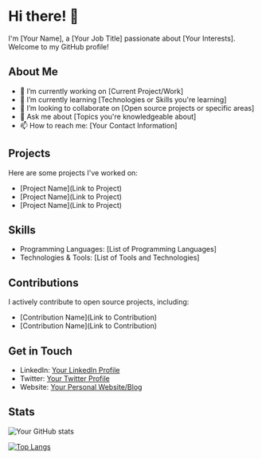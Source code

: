 # Hi there! 👋

I'm [Your Name], a [Your Job Title] passionate about [Your Interests]. Welcome to my GitHub profile!

## About Me

- 🔭 I’m currently working on [Current Project/Work]
- 🌱 I’m currently learning [Technologies or Skills you're learning]
- 👯 I’m looking to collaborate on [Open source projects or specific areas]
- 💬 Ask me about [Topics you're knowledgeable about]
- 📫 How to reach me: [Your Contact Information]

## Projects

Here are some projects I've worked on:

- [Project Name](Link to Project)
- [Project Name](Link to Project)
- [Project Name](Link to Project)

## Skills

- Programming Languages: [List of Programming Languages]
- Technologies & Tools: [List of Tools and Technologies]

## Contributions

I actively contribute to open source projects, including:

- [Contribution Name](Link to Contribution)
- [Contribution Name](Link to Contribution)

## Get in Touch

- LinkedIn: [Your LinkedIn Profile]((https://bhargavakush111.wixsite.com/website))
- Twitter: [Your Twitter Profile]([Link](https://bhargavakush111.wixsite.com/website))
- Website: [Your Personal Website/Blog]((https://bhargavakush111.wixsite.com/website))

## Stats

![Your GitHub stats](https://github-readme-stats.vercel.app/api?username=yourusername&show_icons=true&theme=radical)

[![Top Langs](https://github-readme-stats.vercel.app/api/top-langs/?username=yourusername)](https://github.com/yourusername/github-readme-stats)

